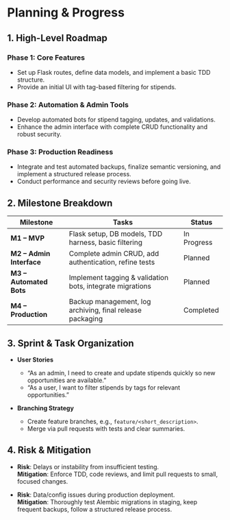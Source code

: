 # Planning & Progress

## 1. High-Level Roadmap

### Phase 1: Core Features
- Set up Flask routes, define data models, and implement a basic TDD structure.
- Provide an initial UI with tag-based filtering for stipends.

### Phase 2: Automation & Admin Tools
- Develop automated bots for stipend tagging, updates, and validations.
- Enhance the admin interface with complete CRUD functionality and robust security.

### Phase 3: Production Readiness
- Integrate and test automated backups, finalize semantic versioning, and implement a structured release process.
- Conduct performance and security reviews before going live.

## 2. Milestone Breakdown

| Milestone                | Tasks                                                          | Status       |
|--------------------------|----------------------------------------------------------------|-------------|
| **M1 – MVP**            | Flask setup, DB models, TDD harness, basic filtering           | In Progress |
| **M2 – Admin Interface** | Complete admin CRUD, add authentication, refine tests          | Planned     |
| **M3 – Automated Bots**  | Implement tagging & validation bots, integrate migrations      | Planned     |
| **M4 – Production**      | Backup management, log archiving, final release packaging      | Completed   |

## 3. Sprint & Task Organization

- **User Stories**
  - “As an admin, I need to create and update stipends quickly so new opportunities are available.”
  - “As a user, I want to filter stipends by tags for relevant opportunities.”

- **Branching Strategy**
  - Create feature branches, e.g., `feature/<short_description>`.
  - Merge via pull requests with tests and clear summaries.

## 4. Risk & Mitigation

- **Risk**: Delays or instability from insufficient testing.  
  **Mitigation**: Enforce TDD, code reviews, and limit pull requests to small, focused changes.

- **Risk**: Data/config issues during production deployment.  
  **Mitigation**: Thoroughly test Alembic migrations in staging, keep frequent backups, follow a structured release process.
